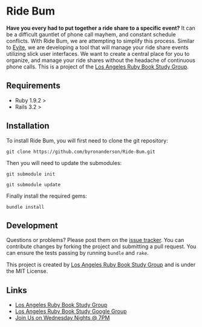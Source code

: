 Ride Bum
========

**Have you every had to put together a ride share to a specific event?** It can be a difficult gauntlet of phone call mayhem, and constant schedule conflicts.  With Ride Bum,  we are attempting to simplify this process.  Similar to [Evite](http://www.evite.com),  we are developing a tool that will manage your ride share events utilizing slick user interfaces.  We want to create a central place for you to organize, and manage your ride shares without the headache of continuous phone calls.  This is a project of the [Los Angeles Ruby Book Study Group](http://therubyists.org).

Requirements
------------

* Ruby 1.9.2 >
* Rails 3.2 >

Installation
------------

To install Ride Bum, you will first need to clone the git repository:

`git clone https://github.com/byronanderson/Ride-Bum.git`

Then you will need to update the submodules:

`git submodule init`

`git submodule update`

Finally install the required gems:

`bundle install`

Development
-----------
Questions or problems? Please post them on the [issue tracker](https://github.com/byronanderson/Ride-Bum/issues). You can contribute changes by forking the project and submitting a pull request. You can ensure the tests passing by running `bundle` and `rake`.

This project is created by [Los Angeles Ruby Book Study Group](http://therubyists.org) and is under the MIT License.

Links
-----
* [Los Angeles Ruby Book Study Group](http://therubyists.org)
* [Los Angeles Ruby Book Study Google Group](http://groups.google.com/group/laruby-books)
* [Join Us on Wednesday Nights @ 7PM](http://www.meetup.com/laruby/events/pdmcryqdbmc/)